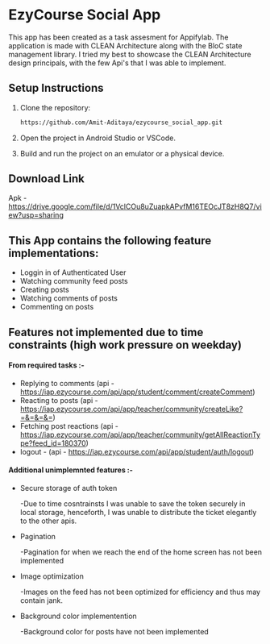 # EzyCourse Social App

This app has been created as a task assesment for Appifylab. The application is made with CLEAN Architecture along with the BloC state management library. I tried my best to showcase the CLEAN Architecture design principals, with the few Api's that I was able to implement.

## Setup Instructions

1. Clone the repository:
   ```bash
   https://github.com/Amit-Aditaya/ezycourse_social_app.git

2. Open the project in Android Studio or VSCode.

3. Build and run the project on an emulator or a physical device.

## Download Link

Apk - https://drive.google.com/file/d/1VclCOu8uZuapkAPvfM16TEOcJT8zH8Q7/view?usp=sharing

## This App contains the following feature implementations:

- Loggin in of Authenticated User
- Watching community feed posts
- Creating posts
- Watching comments of posts 
- Commenting on posts

## Features not implemented due to time constraints (high work pressure on weekday)

#### From required tasks :-

- Replying to comments (api - https://iap.ezycourse.com/api/app/student/comment/createComment)   
- Reacting to posts (api - https://iap.ezycourse.com/api/app/teacher/community/createLike?=&=&=&=)
- Fetching post reactions (api - https://iap.ezycourse.com/api/app/teacher/community/getAllReactionType?feed_id=180370)
- logout - (api - https://iap.ezycourse.com/api/app/student/auth/logout)

#### Additional unimplemnted features :-

- Secure storage of auth token

  -Due to time cosntrainsts I was unable to save the token securely in local storage, henceforth, I was unable to distribute the ticket elegantly to the other apis.

- Pagination

  -Pagination for when we reach the end of the home screen has not been implemented

- Image optimization

  -Images on the feed has not been optimized for efficiency and thus may contain jank.

- Background color implementention

  -Background color for posts have not been implemented


